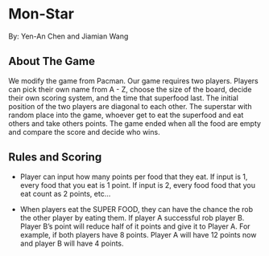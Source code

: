 # Mon-Star

By: Yen-An Chen and Jiamian Wang 

## About The Game
We modify the game from Pacman. Our game requires two players. Players can pick their own name from A - Z, choose the size of the board, decide their own scoring system, and the time that superfood last. The initial position of the two players are diagonal to each other. The superstar with random place into the game, whoever get to eat the superfood and eat others and take others points. The game ended when all the food are empty and compare the score and decide who wins.

## Rules and Scoring
* Player can input how many points per food that they eat. If input is 1, every food that you eat is 1 point. If input is 2, every food food that you eat count as 2 points, etc… 

* When players eat the SUPER FOOD, they can have the chance the rob the other player by eating them. If player A successful rob player B. Player B’s point will reduce half of it points and give it to Player A. For example, if both players have 8 points. Player A will have 12 points now and player B will have 4 points.
